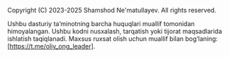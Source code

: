 Copyright (C) 2023-2025 Shamshod Ne'matullayev. All rights reserved.

Ushbu dasturiy ta’minotning barcha huquqlari muallif tomonidan himoyalangan.
Ushbu kodni nusxalash, tarqatish yoki tijorat maqsadlarida ishlatish taqiqlanadi.
Maxsus ruxsat olish uchun muallif bilan bog‘laning: [https://t.me/oliy_ong_leader].
